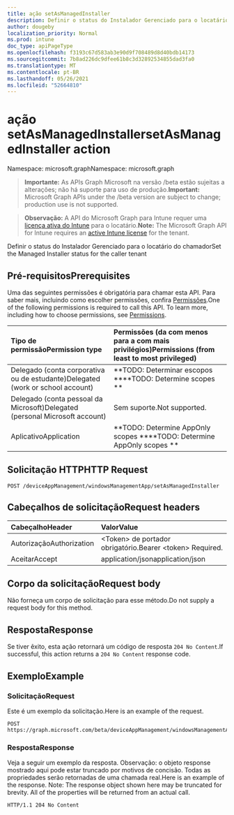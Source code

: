 ```yaml
---
title: ação setAsManagedInstaller
description: Definir o status do Instalador Gerenciado para o locatário do chamador
author: dougeby
localization_priority: Normal
ms.prod: intune
doc_type: apiPageType
ms.openlocfilehash: f3193c67d583ab3e90d9f708489d8d40bdb14173
ms.sourcegitcommit: 7b8ad226dc9dfee61b8c3d32892534855dad3fa0
ms.translationtype: MT
ms.contentlocale: pt-BR
ms.lasthandoff: 05/26/2021
ms.locfileid: "52664810"
---
```

# <a name="setasmanagedinstaller-action"></a><span data-ttu-id="4f485-103">ação setAsManagedInstaller</span><span class="sxs-lookup"><span data-stu-id="4f485-103">setAsManagedInstaller action</span></span>

<span data-ttu-id="4f485-104">Namespace: microsoft.graph</span><span class="sxs-lookup"><span data-stu-id="4f485-104">Namespace: microsoft.graph</span></span>

> <span data-ttu-id="4f485-105">**Importante:** As APIs Graph Microsoft na versão /beta estão sujeitas a alterações; não há suporte para uso de produção.</span><span class="sxs-lookup"><span data-stu-id="4f485-105">**Important:** Microsoft Graph APIs under the /beta version are subject to change; production use is not supported.</span></span>

> <span data-ttu-id="4f485-106">**Observação:** A API do Microsoft Graph para Intune requer uma [licença ativa do Intune](https://go.microsoft.com/fwlink/?linkid=839381) para o locatário.</span><span class="sxs-lookup"><span data-stu-id="4f485-106">**Note:** The Microsoft Graph API for Intune requires an [active Intune license](https://go.microsoft.com/fwlink/?linkid=839381) for the tenant.</span></span>

<span data-ttu-id="4f485-107">Definir o status do Instalador Gerenciado para o locatário do chamador</span><span class="sxs-lookup"><span data-stu-id="4f485-107">Set the Managed Installer status for the caller tenant</span></span>

## <a name="prerequisites"></a><span data-ttu-id="4f485-108">Pré-requisitos</span><span class="sxs-lookup"><span data-stu-id="4f485-108">Prerequisites</span></span>
<span data-ttu-id="4f485-p101">Uma das seguintes permissões é obrigatória para chamar esta API. Para saber mais, incluindo como escolher permissões, confira [Permissões](/graph/permissions-reference).</span><span class="sxs-lookup"><span data-stu-id="4f485-p101">One of the following permissions is required to call this API. To learn more, including how to choose permissions, see [Permissions](/graph/permissions-reference).</span></span>

|<span data-ttu-id="4f485-111">Tipo de permissão</span><span class="sxs-lookup"><span data-stu-id="4f485-111">Permission type</span></span>|<span data-ttu-id="4f485-112">Permissões (da com menos para a com mais privilégios)</span><span class="sxs-lookup"><span data-stu-id="4f485-112">Permissions (from least to most privileged)</span></span>|
|:---|:---|
|<span data-ttu-id="4f485-113">Delegado (conta corporativa ou de estudante)</span><span class="sxs-lookup"><span data-stu-id="4f485-113">Delegated (work or school account)</span></span>|<span data-ttu-id="4f485-114">\*\*TODO: Determinar escopos \*\*</span><span class="sxs-lookup"><span data-stu-id="4f485-114">\*\*TODO: Determine scopes \*\*</span></span>|
|<span data-ttu-id="4f485-115">Delegado (conta pessoal da Microsoft)</span><span class="sxs-lookup"><span data-stu-id="4f485-115">Delegated (personal Microsoft account)</span></span>|<span data-ttu-id="4f485-116">Sem suporte.</span><span class="sxs-lookup"><span data-stu-id="4f485-116">Not supported.</span></span>|
|<span data-ttu-id="4f485-117">Aplicativo</span><span class="sxs-lookup"><span data-stu-id="4f485-117">Application</span></span>|<span data-ttu-id="4f485-118">\*\*TODO: Determine AppOnly scopes \*\*</span><span class="sxs-lookup"><span data-stu-id="4f485-118">\*\*TODO: Determine AppOnly scopes \*\*</span></span>|

## <a name="http-request"></a><span data-ttu-id="4f485-119">Solicitação HTTP</span><span class="sxs-lookup"><span data-stu-id="4f485-119">HTTP Request</span></span>
<!-- {
  "blockType": "ignored"
}
-->
``` http
POST /deviceAppManagement/windowsManagementApp/setAsManagedInstaller
```

## <a name="request-headers"></a><span data-ttu-id="4f485-120">Cabeçalhos de solicitação</span><span class="sxs-lookup"><span data-stu-id="4f485-120">Request headers</span></span>
|<span data-ttu-id="4f485-121">Cabeçalho</span><span class="sxs-lookup"><span data-stu-id="4f485-121">Header</span></span>|<span data-ttu-id="4f485-122">Valor</span><span class="sxs-lookup"><span data-stu-id="4f485-122">Value</span></span>|
|:---|:---|
|<span data-ttu-id="4f485-123">Autorização</span><span class="sxs-lookup"><span data-stu-id="4f485-123">Authorization</span></span>|<span data-ttu-id="4f485-124">&lt;Token&gt; de portador obrigatório.</span><span class="sxs-lookup"><span data-stu-id="4f485-124">Bearer &lt;token&gt; Required.</span></span>|
|<span data-ttu-id="4f485-125">Aceitar</span><span class="sxs-lookup"><span data-stu-id="4f485-125">Accept</span></span>|<span data-ttu-id="4f485-126">application/json</span><span class="sxs-lookup"><span data-stu-id="4f485-126">application/json</span></span>|

## <a name="request-body"></a><span data-ttu-id="4f485-127">Corpo da solicitação</span><span class="sxs-lookup"><span data-stu-id="4f485-127">Request body</span></span>
<span data-ttu-id="4f485-128">Não forneça um corpo de solicitação para esse método.</span><span class="sxs-lookup"><span data-stu-id="4f485-128">Do not supply a request body for this method.</span></span>

## <a name="response"></a><span data-ttu-id="4f485-129">Resposta</span><span class="sxs-lookup"><span data-stu-id="4f485-129">Response</span></span>
<span data-ttu-id="4f485-130">Se tiver êxito, esta ação retornará um código de resposta `204 No Content`.</span><span class="sxs-lookup"><span data-stu-id="4f485-130">If successful, this action returns a `204 No Content` response code.</span></span>

## <a name="example"></a><span data-ttu-id="4f485-131">Exemplo</span><span class="sxs-lookup"><span data-stu-id="4f485-131">Example</span></span>

### <a name="request"></a><span data-ttu-id="4f485-132">Solicitação</span><span class="sxs-lookup"><span data-stu-id="4f485-132">Request</span></span>
<span data-ttu-id="4f485-133">Este é um exemplo da solicitação.</span><span class="sxs-lookup"><span data-stu-id="4f485-133">Here is an example of the request.</span></span>
``` http
POST https://graph.microsoft.com/beta/deviceAppManagement/windowsManagementApp/setAsManagedInstaller
```

### <a name="response"></a><span data-ttu-id="4f485-134">Resposta</span><span class="sxs-lookup"><span data-stu-id="4f485-134">Response</span></span>
<span data-ttu-id="4f485-p102">Veja a seguir um exemplo da resposta. Observação: o objeto response mostrado aqui pode estar truncado por motivos de concisão. Todas as propriedades serão retornadas de uma chamada real.</span><span class="sxs-lookup"><span data-stu-id="4f485-p102">Here is an example of the response. Note: The response object shown here may be truncated for brevity. All of the properties will be returned from an actual call.</span></span>
``` http
HTTP/1.1 204 No Content
```




